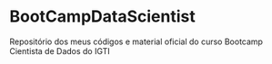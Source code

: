 # BootCampDataScientist
Repositório dos meus códigos e material oficial do curso Bootcamp Cientista de Dados do IGTI
